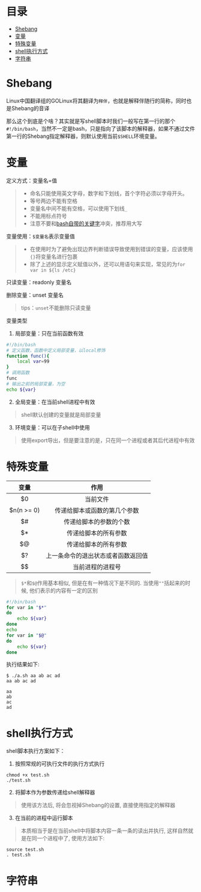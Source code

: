 # 目录
- [Shebang](#Shebang)
- [变量](#变量)
- [特殊变量](#特殊变量)
- [shell执行方式](#shell执行方式)
- [字符串](#字符串)

# Shebang
Linux中国翻译组的GOLinux将其翻译为`释伴`，也就是解释伴随行的简称，同时也是Shebang的音译

那么这个到底是个啥？其实就是写shell脚本时我们一般写在第一行的那个`#!/bin/bash`，当然不一定是bash，只是指向了该脚本的解释器，如果不通过文件第一行的Shebang指定解释器，则默认使用当前`$SHELL`环境变量。

# 变量
定义方式：变量名=值

> * 命名只能使用英文字母，数字和下划线，首个字符必须以字母开头。
> * 等号两边不能有空格
> * 变量名中间不能有空格，可以使用下划线`_`
> * 不能用标点符号
> * 注意不要和[bash自带的关键字](http://blog.chinaunix.net/uid-25880122-id-2941630.html)冲突，推荐用大写

变量使用：`$变量名`表示变量值
> - 在使用时为了避免出现边界判断错误导致使用到错误的变量，应该使用`{}`将变量名进行包裹
> - 除了上述的显示定义赋值以外，还可以用语句来实现，常见的为`for var in ${ls /etc}`

只读变量：readonly 变量名

删除变量：unset 变量名
> tips：`unset`不能删除只读变量

变量类型
1. 局部变量：只在当前函数有效  
```bash
#!/bin/bash
# 定义函数，函数中定义局部变量，以local修饰
function func(){
    local var=99
}
# 调用函数
func
# 输出之前的局部变量，为空
echo ${var}
```

2. 全局变量：在当前shell进程中有效
> shell默认创建的变量就是局部变量

3. 环境变量：可以在子shell中使用
> 使用export导出，但是要注意的是，只在同一个进程或者其后代进程中有效

# 特殊变量
| 变量 | 作用 |
|:-----:|:-----:|
| $0 | 当前文件 |
| $n(n >= 0) | 传递给脚本或函数的第几个参数 |
| $# | 传递给脚本的参数的个数 |
| $* | 传递给脚本的所有参数 |
| $@ | 传递给脚本的所有参数 |
| $? | 上一条命令的退出状态或者函数返回值 |
| $$ | 当前进程的进程号 |

> `$*`和`$@`作用基本相似, 但是在有一种情况下是不同的. 当使用`""`括起来的时候, 他们表示的内容有一定的区别

```bash
#!/bin/bash
for var in "$*"
do
    echo ${var}
done
echo 
for var in "$@"
do
    echo ${var}
done
```
执行结果如下:
```
$ ./a.sh aa ab ac ad
aa ab ac ad

aa
ab
ac
ad

```

# shell执行方式
shell脚本执行方案如下：  
1. 按照常规的可执行文件的执行方式执行
```
chmod +x test.sh
./test.sh
```
2. 将脚本作为参数传递给shell解释器
> 使用该方法后, 将会忽视掉Shebang的设置, 直接使用指定的解释器
3. 在当前的进程中运行脚本
> 本质相当于是在当前shell中将脚本内容一条一条的读出并执行, 这样自然就是在同一个进程中了, 使用方法如下:
```
source test.sh
. test.sh
```

# 字符串
